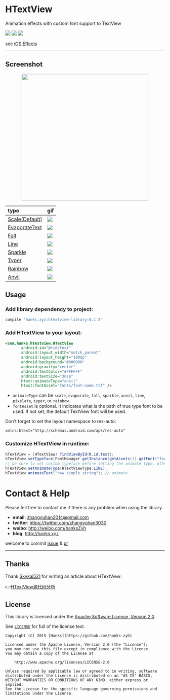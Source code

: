 # HTextView
Animation effects with custom font support to TextView

![](https://img.shields.io/hexpm/l/plug.svg)
![](https://img.shields.io/badge/Platform-Android-brightgreen.svg)
![](https://img.shields.io/badge/Android-CustomView-blue.svg)

see [iOS Effects](https://github.com/lexrus/LTMorphingLabel)

---

## Screenshot

<div  style="text-align:center;">
  <img src="https://github.com/hanks-zyh/HTextView/blob/master/screenshot/demo.gif" width="400px"/>
</div>

| type  | gif |
| :-- | :-- |
| [Scale(Default)](https://github.com/hanks-zyh/HTextView/blob/master/htextview-library/src/main/java/com/hanks/htextview/animatetext/ScaleText.java) | ![](https://github.com/hanks-zyh/HTextView/blob/master/screenshot/demo3.gif) |
| [EvaporateText](https://github.com/hanks-zyh/HTextView/blob/master/htextview-library/src/main/java/com/hanks/htextview/animatetext/EvaporateText.java) | ![](https://github.com/hanks-zyh/HTextView/blob/master/screenshot/demo5.gif) |
| [Fall](https://github.com/hanks-zyh/HTextView/blob/master/htextview-library/src/main/java/com/hanks/htextview/animatetext/FallText.java) | ![](https://github.com/hanks-zyh/HTextView/blob/master/screenshot/demo6.gif) |
| [Line](https://github.com/hanks-zyh/HTextView/blob/master/htextview-library/src/main/java/com/hanks/htextview/animatetext/LineText.java) | ![](https://github.com/hanks-zyh/HTextView/blob/master/screenshot/demo7.gif) |
| [Sparkle](https://github.com/hanks-zyh/HTextView/blob/master/htextview-library/src/main/java/com/hanks/htextview/animatetext/SparkleText.java) | ![](https://github.com/hanks-zyh/HTextView/blob/master/screenshot/demo8.gif) |
| [Typer](https://github.com/hanks-zyh/HTextView/blob/master/htextview-library/src/main/java/com/hanks/htextview/animatetext/TyperText.java) |  ![](https://github.com/hanks-zyh/HTextView/blob/master/screenshot/typer.gif) |
| [Rainbow](https://github.com/hanks-zyh/HTextView/blob/master/htextview-library/src/main/java/com/hanks/htextview/animatetext/RainBowText.java) | ![](https://github.com/hanks-zyh/HTextView/blob/master/screenshot/rainbow.gif) |
| [Anvil](https://github.com/hanks-zyh/HTextView/blob/master/htextview-library/src/main/java/com/hanks/htextview/animatetext/AnvilText.java) | ![](https://github.com/hanks-zyh/HTextView/blob/master/screenshot/demo2.gif) |


## Usage

### Add library dependency to project:

```groovy
compile 'hanks.xyz:htextview-library:0.1.5'
```

### Add HTextView to your layout:

```xml
<com.hanks.htextview.HTextView
       android:id="@+id/text"
       android:layout_width="match_parent"
       android:layout_height="100dp"
       android:background="#000000"
       android:gravity="center"
       android:textColor="#FFFFFF"
       android:textSize="30sp"
       htext:animateType="anvil"
       htext:fontAsset="fonts/font-name.ttf" />
```

- `animateType` can be `scale`, `evaporate`, `fall`, `sparkle`, `anvil`, `line`, `pixelate`, `typer`, or `rainbow`.
- `fontAsset` is optional. It indicates what is the path of true type font to be used. If not set, the default TextView font will be used.

Don't forget to set the layout namespace to res-auto:

```xml
xmlns:htext="http://schemas.android.com/apk/res-auto"
```

### Customize HTextView in runtime:

```java
hTextView = (HTextView) findViewById(R.id.text);
hTextView.setTypeface(FontManager.getInstance(getAssets()).getFont("fonts/font-name.ttf"));
// be sure to set custom typeface before setting the animate type, otherwise the font may not be updated.
hTextView.setAnimateType(HTextViewType.LINE);
hTextView.animateText("new simple string"); // animate
```


# Contact & Help

Please fell free to contact me if there is any problem when using the library.

- **email**: zhangyuhan2014@gmail.com
- **twitter**: https://twitter.com/zhangyuhan3030
- **weibo**: http://weibo.com/hanksZyh
- **blog**: http://hanks.xyz

welcome to commit [issue](https://github.com/hanks-zyh/HTextView/issues) & [pr](https://github.com/hanks-zyh/HTextView/pulls)

---

## Thanks

Thank [Skykai521](https://github.com/Skykai521) for writing an article about HTextView:

:point_right:[HTextView源代码分析](http://skykai521.github.io/2016/01/30/HTextView%E6%BA%90%E4%BB%A3%E7%A0%81%E5%88%86%E6%9E%90/)


## License

This library is licensed under the [Apache Software License, Version 2.0](http://www.apache.org/licenses/LICENSE-2.0).

See [`LICENSE`](LICENSE) for full of the license text.

    Copyright (C) 2015 [Hanks](https://github.com/hanks-zyh)

    Licensed under the Apache License, Version 2.0 (the "License");
    you may not use this file except in compliance with the License.
    You may obtain a copy of the License at

        http://www.apache.org/licenses/LICENSE-2.0

    Unless required by applicable law or agreed to in writing, software
    distributed under the License is distributed on an "AS IS" BASIS,
    WITHOUT WARRANTIES OR CONDITIONS OF ANY KIND, either express or implied.
    See the License for the specific language governing permissions and
    limitations under the License.
